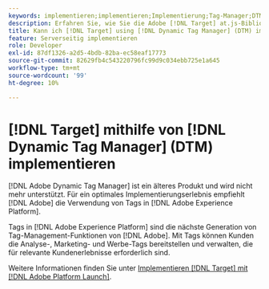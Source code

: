 ```yaml
---
keywords: implementieren;implementieren;Implementierung;Tag-Manager;DTM;at.js;Dynamic Tag Management
description: Erfahren Sie, wie Sie die Adobe [!DNL Target] at.js-Bibliothek mithilfe des Legacy-Dynamic Tag Management (DTM) implementieren. Adobe Launch ist die bevorzugte Methode zur Implementierung von [!DNL Target].
title: Kann ich [!DNL Target] using [!DNL Dynamic Tag Manager] (DTM) implementieren?
feature: Serverseitig implementieren
role: Developer
exl-id: 87df1326-a2d5-4bdb-82ba-ec58eaf17773
source-git-commit: 82629fb4c543220796fc99d9c034ebb725e1a645
workflow-type: tm+mt
source-wordcount: '99'
ht-degree: 10%

---
```


# [!DNL Target] mithilfe von [!DNL Dynamic Tag Manager] (DTM) implementieren

[!DNL Adobe Dynamic Tag Manager] ist ein älteres Produkt und wird nicht mehr unterstützt. Für ein optimales Implementierungserlebnis empfiehlt [!DNL Adobe] die Verwendung von Tags in [!DNL Adobe Experience Platform].

Tags in [!DNL Adobe Experience Platform] sind die nächste Generation von Tag-Management-Funktionen von [!DNL Adobe]. Mit Tags können Kunden die Analyse-, Marketing- und Werbe-Tags bereitstellen und verwalten, die für relevante Kundenerlebnisse erforderlich sind.

Weitere Informationen finden Sie unter [Implementieren [!DNL Target] mit [!DNL Adobe Platform Launch]](/help/c-implementing-target/c-implementing-target-for-client-side-web/how-to-deployatjs/cmp-implementing-target-using-adobe-launch.md).

